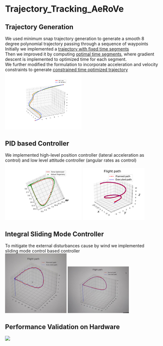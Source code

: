 # Trajectory_Tracking_AeRoVe

## Trajectory Generation
We used minimum snap trajectory generation to generate a smooth 8 degree polynomial trajectory passing through a sequence of waypoints<br>
Initially we implemented a [trajectory with fixed time segments](https://github.com/atharva7am/Trajectory_Tracking_AeRoVe/blob/main/min_snap_trajectory_generator/fixed_time_ms.py)<br>
Then we improved it by computing [optimal time segments](https://github.com/atharva7am/Trajectory_Tracking_AeRoVe/blob/main/min_snap_trajectory_generator/min_snap_time_opt.py), where gradient descent is implemented to optimized time for each segment.<br>
We further modified the formulation to incorporate acceleration and velocity constraints to generate [constrained time optimized trajectory](https://github.com/atharva7am/Trajectory_Tracking_AeRoVe/blob/main/min_snap_trajectory_generator/constrained_time_opt.py)<br>
<img src="/results/time_optimal_traj.png" width="50%" height="50%"/><br>

## PID based Controller
We implemented high-level position controller (lateral acceleration as control) and low level attitude controller (angular rates as control)<br>
<img src="/results/pid_tracking_1.jpeg" width="50%" height="50%"/> <img src="/results/pid_tracking_2.jpeg" width="40%" height="40%"/><br>


## Integral Sliding Mode Controller
To mitigate the external disturbances cause by wind we implemented sliding mode control based controller<br>
<img src="/results/pid_with_disturbances.jpeg" width="40%" height="10%"/> <img src="/results/smc_with_disturbances.jpeg" width="40%" height="40%"/><br>

## Performance Validation on Hardware
<img src="/results/hardware_implementation.gif"/>
